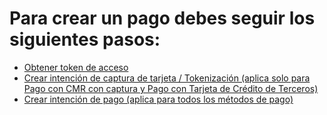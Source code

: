# Para crear un pago debes seguir los siguientes pasos:

  - [Obtener token de acceso](obtener-token-acceso.md)
  - [Crear intención de captura de tarjeta / Tokenización (aplica solo para Pago con CMR con captura y Pago con Tarjeta de Crédito de Terceros)](crear-intencion-captura.md)
  - [Crear intención de pago (aplica para todos los métodos de pago)](crear-intencion-pago.md)
